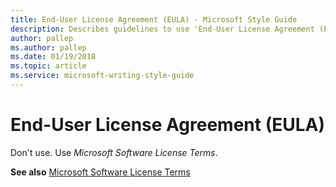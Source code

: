 ```yaml
---
title: End-User License Agreement (EULA) - Microsoft Style Guide
description: Describes guidelines to use 'End-User License Agreement (EULA)' in Microsoft documents and provides alternate examples.
author: pallep
ms.author: pallep
ms.date: 01/19/2018
ms.topic: article
ms.service: microsoft-writing-style-guide
---
```


# End-User License Agreement (EULA)

Don't use. Use *Microsoft Software License Terms*.

**See also**  [Microsoft Software License Terms](~/a-z-word-list-term-collections/m/software-license-terms.md)
